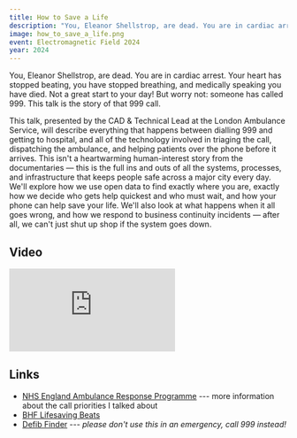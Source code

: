```yaml
---
title: How to Save a Life
description: "You, Eleanor Shellstrop, are dead. You are in cardiac arrest. Your heart has stopped beating, you have stopped breathing, and medically speaking you have died. Not a great start to your day! But worry not: someone has called 999. This talk is the story of that 999 call."
image: how_to_save_a_life.png
event: Electromagnetic Field 2024
year: 2024
---
```

You, Eleanor Shellstrop, are dead. You are in cardiac arrest. Your heart has stopped beating, you have stopped breathing, and medically speaking you have died. Not a great start to your day! But worry not: someone has called 999. This talk is the story of that 999 call.

This talk, presented by the CAD & Technical Lead at the London Ambulance Service, will describe everything that happens between dialling 999 and getting to hospital, and all of the technology involved in triaging the call, dispatching the ambulance, and helping patients over the phone before it arrives. This isn't a heartwarming human-interest story from the documentaries — this is the full ins and outs of all the systems, processes, and infrastructure that keeps people safe across a major city every day. We'll explore how we use open data to find exactly where you are, exactly how we decide who gets help quickest and who must wait, and how your phone can help save your life. We'll also look at what happens when it all goes wrong, and how we respond to business continuity incidents — after all, we can't just shut up shop if the system goes down.

## Video

<iframe class="video" src="https://media.ccc.de/v/emf2024-405-how-to-save-a-life/oembed" frameborder="0" allowfullscreen></iframe>

## Links

* [NHS England Ambulance Response Programme](https://www.england.nhs.uk/urgent-emergency-care/improving-ambulance-services/arp/) --- more information about the call priorities I talked about
* [BHF Lifesaving Beats](https://lifesavingbeats.com)
* [Defib Finder](https://www.defibfinder.uk) --- _please don't use this in an emergency, call 999 instead!_
